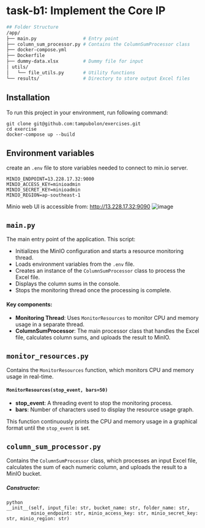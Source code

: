 # task-b1: Implement the Core IP

```bash
## Folder Structure
/app/
├── main.py                 # Entry point
├── column_sum_processor.py # Contains the ColumnSumProcessor class
├── docker-compose.yml
├── Dockerfile
├── dummy-data.xlsx         # Dummy file for input
│ utils/
│   └── file_utils.py       # Utility functions
└── results/                # Directory to store output Excel files
```

## Installation
To run this project in your environment, run following command:
```
git clone git@github.com:tampubolon/exercises.git
cd exercise
docker-compose up --build
```

## Environment variables
create an `.env` file to store variables needed to connect to min.io server.
```
MINIO_ENDPOINT=13.228.17.32:9000
MINIO_ACCESS_KEY=minioadmin
MINIO_SECRET_KEY=minioadmin
MINIO_REGION=ap-southeast-1
```
Minio web UI is accessible from: http://13.228.17.32:9090
![image](https://github.com/user-attachments/assets/3c7d9a15-435c-43be-a2c4-18b269a3bbe9)



## `main.py`

The main entry point of the application. This script:

- Initializes the MinIO configuration and starts a resource monitoring thread.
- Loads environment variables from the `.env` file.
- Creates an instance of the `ColumnSumProcessor` class to process the Excel file.
- Displays the column sums in the console.
- Stops the monitoring thread once the processing is complete.

#### Key components:
- **Monitoring Thread**: Uses `MonitorResources` to monitor CPU and memory usage in a separate thread.
- **ColumnSumProcessor**: The main processor class that handles the Excel file, calculates column sums, and uploads the result to MinIO.

## `monitor_resources.py`

Contains the `MonitorResources` function, which monitors CPU and memory usage in real-time.

#### `MonitorResources(stop_event, bars=50)`
- **stop_event**: A threading event to stop the monitoring process.
- **bars**: Number of characters used to display the resource usage graph.

This function continuously prints the CPU and memory usage in a graphical format until the `stop_event` is set.

## `column_sum_processor.py`

Contains the `ColumnSumProcessor` class, which processes an input Excel file, calculates the sum of each numeric column, and uploads the result to a MinIO bucket.

##### Constructor:
```
python
__init__(self, input_file: str, bucket_name: str, folder_name: str, 
         minio_endpoint: str, minio_access_key: str, minio_secret_key: str, minio_region: str)
```


